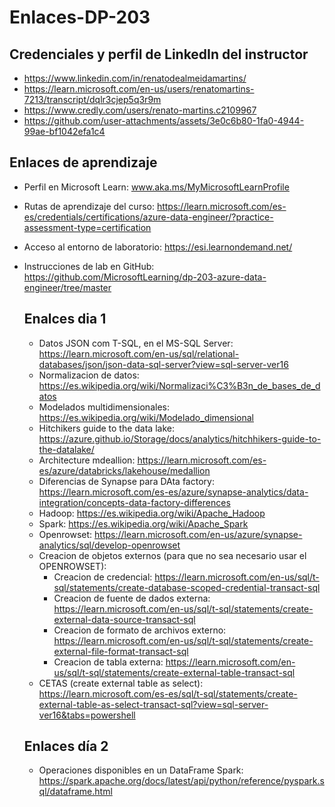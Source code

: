 # Enlaces-DP-203

## Credenciales y perfil de LinkedIn del instructor
- https://www.linkedin.com/in/renatodealmeidamartins/
- https://learn.microsoft.com/en-us/users/renatomartins-7213/transcript/dqlr3cjep5q3r9m
- https://www.credly.com/users/renato-martins.c2109967
- https://github.com/user-attachments/assets/3e0c6b80-1fa0-4944-99ae-bf1042efa1c4

## Enlaces de aprendizaje
- Perfil en Microsoft Learn: www.aka.ms/MyMicrosoftLearnProfile
- Rutas de aprendizaje del curso: https://learn.microsoft.com/es-es/credentials/certifications/azure-data-engineer/?practice-assessment-type=certification
- Acceso al entorno de laboratorio: https://esi.learnondemand.net/
- Instrucciones de lab en GitHub: https://github.com/MicrosoftLearning/dp-203-azure-data-engineer/tree/master

  ## Enalces dia 1
  - Datos JSON com T-SQL, en el MS-SQL Server: https://learn.microsoft.com/en-us/sql/relational-databases/json/json-data-sql-server?view=sql-server-ver16
  - Normalizacion de datos: https://es.wikipedia.org/wiki/Normalizaci%C3%B3n_de_bases_de_datos
  - Modelados multidimensionales: https://es.wikipedia.org/wiki/Modelado_dimensional
  - Hitchikers guide to the data lake: https://azure.github.io/Storage/docs/analytics/hitchhikers-guide-to-the-datalake/
  - Architecture mdeallion: https://learn.microsoft.com/es-es/azure/databricks/lakehouse/medallion
  - Diferencias de Synapse para DAta factory: https://learn.microsoft.com/es-es/azure/synapse-analytics/data-integration/concepts-data-factory-differences
  - Hadoop: https://es.wikipedia.org/wiki/Apache_Hadoop
  - Spark: https://es.wikipedia.org/wiki/Apache_Spark
  - Openrowset: https://learn.microsoft.com/en-us/azure/synapse-analytics/sql/develop-openrowset
  - Creacion de objetos externos (para que no sea necesario usar el OPENROWSET):
    - Creacion de credencial: https://learn.microsoft.com/en-us/sql/t-sql/statements/create-database-scoped-credential-transact-sql
    - Creacion de fuente de dados externa: https://learn.microsoft.com/en-us/sql/t-sql/statements/create-external-data-source-transact-sql
    - Creacion de formato de archivos externo: https://learn.microsoft.com/en-us/sql/t-sql/statements/create-external-file-format-transact-sql
    - Creacion de tabla externa: https://learn.microsoft.com/en-us/sql/t-sql/statements/create-external-table-transact-sql
  - CETAS (create external table as select): https://learn.microsoft.com/es-es/sql/t-sql/statements/create-external-table-as-select-transact-sql?view=sql-server-ver16&tabs=powershell
 
  ## Enlaces día 2
  - Operaciones disponibles en un DataFrame Spark: https://spark.apache.org/docs/latest/api/python/reference/pyspark.sql/dataframe.html
